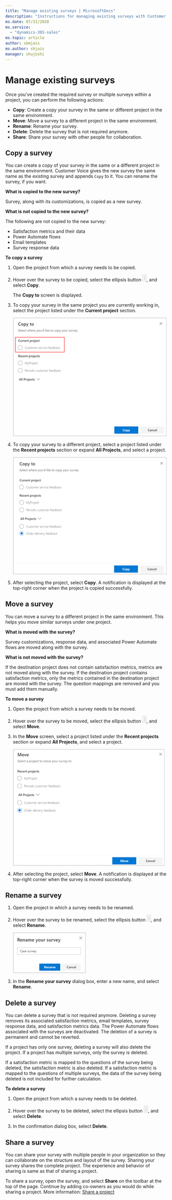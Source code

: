 ```yaml
---
title: "Manage existing surveys | MicrosoftDocs"
description: "Instructions for managing existing surveys with Customer Voice"
ms.date: 07/21/2020
ms.service:
  - "dynamics-365-sales"
ms.topic: article
author: sbmjais
ms.author: shjais
manager: shujoshi
---
```


# Manage existing surveys

Once you've created the required survey or multiple surveys within a project, you can perform the following actions:

- **Copy**: Create a copy your survey in the same or different project in the same environment.
- **Move**: Move a survey to a different project in the same environment.
- **Rename**: Rename your survey.
- **Delete**: Delete the survey that is not required anymore.
- **Share**: Share your survey with other people for collaboration.

## Copy a survey

You can create a copy of your survey in the same or a different project in the same environment. Customer Voice gives the new survey the same name as the existing survey and appends `Copy` to it. You can rename the survey, if you want.

**What is copied to the new survey?**

Survey, along with its customizations, is copied as a new survey. 

**What is not copied to the new survey?**

The following are not copied to the new survey:

- Satisfaction metrics and their data
- Power Automate flows
- Email templates
- Survey response data

**To copy a survey**

1. Open the project from which a survey needs to be copied.

2. Hover over the survey to be copied, select the ellipsis button ![Survey options](media/project-options.png "Survey options"), and select **Copy**.

    The **Copy to** screen is displayed.

3. To copy your survey in the same project you are currently working in, select the project listed under the **Current project** section.

    ![Copy your survey in the same project](media/copy-survey-current.png "Copy your survey in the same project")

4. To copy your survey to a different project, select a project listed under the **Recent projects** section or expand **All Projects**, and select a project.

    ![Copy your survey to a different project](media/copy-survey-other.png "Copy your survey to a different project")

5. After selecting the project, select **Copy**. A notification is displayed at the top-right corner when the project is copied successfully.

## Move a survey

You can move a survey to a different project in the same environment. This helps you move similar surveys under one project.

**What is moved with the survey?**

Survey customizations, response data, and associated Power Automate flows are moved along with the survey. 

**What is not moved with the survey?**

If the destination project does not contain satisfaction metrics, metrics are not moved along with the survey. If the destination project contains satisfaction metrics, only the metrics contained in the destination project are moved with the survey. The question mappings are removed and you must add them manually.

**To move a survey**

1. Open the project from which a survey needs to be moved.

2. Hover over the survey to be moved, select the ellipsis button ![Survey options](media/project-options.png "Survey options"), and select **Move**.

3. In the **Move** screen, select a project listed under the **Recent projects** section or expand **All Projects**, and select a project.

    ![Move your survey to a different project](media/move-survey.png "Move your survey to a different project")

4. After selecting the project, select **Move**. A notification is displayed at the top-right corner when the survey is moved successfully.

## Rename a survey

1. Open the project in which a survey needs to be renamed.

2. Hover over the survey to be renamed, select the ellipsis button ![Survey options](media/project-options.png "Survey options"), and select **Rename**.

    ![Rename your survey](media/rename-survey.png "Rename your survey")

3. In the **Rename your survey** dialog box, enter a new name, and select **Rename**.

## Delete a survey

You can delete a survey that is not required anymore. Deleting a survey removes its associated satisfaction metrics, email templates, survey response data, and satisfaction metrics data. The Power Automate flows associated with the surveys are deactivated. The deletion of a survey is permanent and cannot be reverted.

If a project has only one survey, deleting a survey will also delete the project. If a project has multiple surveys, only the survey is deleted.

If a satisfaction metric is mapped to the questions of the survey being deleted, the satisfaction metric is also deleted. If a satisfaction metric is mapped to the questions of multiple surveys, the data of the survey being deleted is not included for further calculation.

**To delete a survey**

1. Open the project from which a survey needs to be deleted.

2. Hover over the survey to be deleted, select the ellipsis button ![Survey options](media/project-options.png "Survey options"), and select **Delete**.

3. In the confirmation dialog box, select **Delete**.

## Share a survey

You can share your survey with multiple people in your organization so they can collaborate on the structure and layout of  the survey. Sharing your survey shares the complete project. The experience and behavior of sharing is same as that of sharing a project.

To share a survey, open the survey, and select **Share** on the toolbar at the top of the page. Continue by adding co-owners as you would do while sharing a project. More information: [Share a project](manage-projects.md#share-a-project)